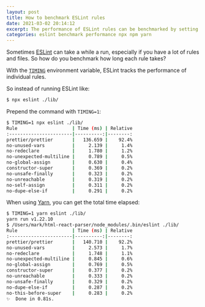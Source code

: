 ```yaml
---
layout: post
title: How to benchmark ESLint rules
date: 2021-03-02 20:14:12
excerpt: The performance of ESLint rules can be benchmarked by setting the environment variable `TIMING=1`.
categories: eslint benchmark performance npx npm yarn
---
```


Sometimes [ESLint](https://eslint.org/) can take a while a run, especially if you have a lot of rules and files. So how do you benchmark how long each rule takes?

With the [`TIMING`](https://eslint.org/docs/1.0.0/developer-guide/working-with-rules#per-rule-performance) environment variable, ESLint tracks the performance of individual rules.

So instead of running ESLint like:

```sh
$ npx eslint ./lib/
```

Prepend the command with `TIMING=1`:

```sh
$ TIMING=1 npx eslint ./lib/
Rule                    | Time (ms) | Relative
:-----------------------|----------:|--------:
prettier/prettier       |   136.659 |    92.4%
no-unused-vars          |     2.139 |     1.4%
no-redeclare            |     1.780 |     1.2%
no-unexpected-multiline |     0.789 |     0.5%
no-global-assign        |     0.630 |     0.4%
constructor-super       |     0.369 |     0.2%
no-unsafe-finally       |     0.323 |     0.2%
no-unreachable          |     0.319 |     0.2%
no-self-assign          |     0.311 |     0.2%
no-dupe-else-if         |     0.291 |     0.2%
```

When using [Yarn](https://yarnpkg.com/), you can get the total time elapsed:

```sh
$ TIMING=1 yarn eslint ./lib/
yarn run v1.22.10
$ /Users/mark/html-react-parser/node_modules/.bin/eslint ./lib/
Rule                    | Time (ms) | Relative
:-----------------------|----------:|--------:
prettier/prettier       |   140.710 |    92.2%
no-unused-vars          |     2.573 |     1.7%
no-redeclare            |     1.748 |     1.1%
no-unexpected-multiline |     0.845 |     0.6%
no-global-assign        |     0.769 |     0.5%
constructor-super       |     0.377 |     0.2%
no-unreachable          |     0.333 |     0.2%
no-unsafe-finally       |     0.329 |     0.2%
no-dupe-else-if         |     0.287 |     0.2%
no-this-before-super    |     0.283 |     0.2%
✨  Done in 0.81s.
```
